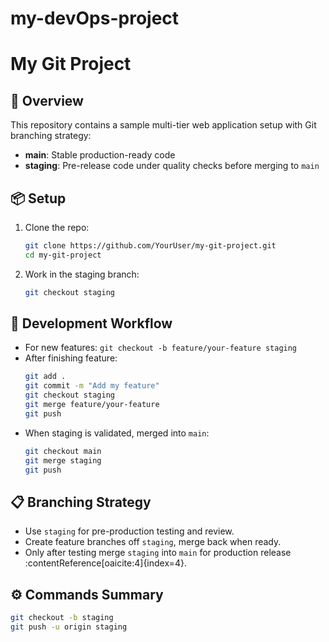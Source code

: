 # my-devOps-project
# My Git Project

## 🚀 Overview
This repository contains a sample multi-tier web application setup with Git branching strategy:
- **main**: Stable production-ready code
- **staging**: Pre-release code under quality checks before merging to `main`

## 📦 Setup
1. Clone the repo:
    ```bash
    git clone https://github.com/YourUser/my-git-project.git
    cd my-git-project
    ```

2. Work in the staging branch:
    ```bash
    git checkout staging
    ```

## 🧪 Development Workflow
- For new features: `git checkout -b feature/your-feature staging`
- After finishing feature:
    ```bash
    git add .
    git commit -m "Add my feature"
    git checkout staging
    git merge feature/your-feature
    git push
    ```
- When staging is validated, merged into `main`:
    ```bash
    git checkout main
    git merge staging
    git push
    ```

## 📋 Branching Strategy
- Use `staging` for pre-production testing and review.
- Create feature branches off `staging`, merge back when ready.
- Only after testing merge `staging` into `main` for production release :contentReference[oaicite:4]{index=4}.

## ⚙️ Commands Summary

```bash
git checkout -b staging
git push -u origin staging
